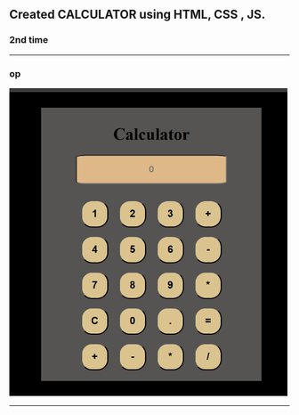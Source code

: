 ## Created CALCULATOR  using HTML, CSS , JS.
### 2nd time


************************

### op

<img src="op/calc mine.png" alt="Output Screenshot" width="500"/>



***************************
